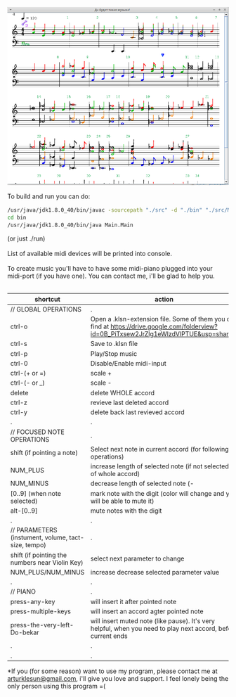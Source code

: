 ![Alt text](/midiana_for_git.png?raw=true "Optional Title")

To build and run you can do: <br />
```sh
/usr/java/jdk1.8.0_40/bin/javac -sourcepath "./src" -d "./bin" "./src/Main.Main.java"
cd bin
/usr/java/jdk1.8.0_40/bin/java Main.Main
```
(or just ./run)<br />
<br />
List of available midi devices will be printed into console.<br />
<br />
To create music you'll have to have some midi-piano plugged into your midi-port (if you have one). You can contact me, i'll be glad to help you.<br />
<br />

| shortcut | action |
 -------- | ------ |
| // GLOBAL OPERATIONS | . |
| ctrl-o | Open a .klsn-extension file. Some of them you can find at https://drive.google.com/folderview?id=0B_PiTxsew2JrZlg1eWlzdVlPTUE&usp=sharing |
| ctrl-s | Save to .klsn file |
| ctrl-p | Play/Stop music |
| ctrl-0 | Disable/Enable midi-input |
| ctrl-(+ or =) | scale + |
| ctrl-(- or _) | scale - |
| delete | delete WHOLE accord |
| ctrl-z | revieve last deleted accord |
| ctrl-y | delete back last revieved accord |
| . | . |
| // FOCUSED NOTE OPERATIONS | . |
| shift (if pointing a note) | Select next note in current accord (for following operations) |
| NUM_PLUS | increase length of selected note (if not selected - of whole accord) |
| NUM_MINUS | decrease length of selected note (-||-) |
| [0..9] (when note selected) | mark note with the digit (color will change and you will be able to mute it) |
| alt-[0..9] | mute notes with the digit |
| . | . |
| // PARAMETERS (instument, volume, tact-size, tempo) | . |
| shift (if pointing the numbers near Violin Key) | select next parameter to change |
| NUM_PLUS/NUM_MINUS | increase decrease selected parameter value |
| . | . |
| // PIANO | . |
| press-any-key | will insert it after pointed note |
| press-multiple-keys | will insert an accord agter pointed note |
| press-the-very-left-Do-bekar | will insert muted note (like pause). It's very helpful, when you need to play next accord, before current ends |
| . | . |
| . | . |
*If you (for some reason) want to use my program, please contact me at arturklesun@gmail.com, i'll give you love and support. I feel lonely being the only person using this program =( <br />
